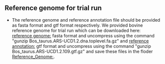 ## Reference genome for trial run

- The reference genome and reference annotation file should be provided as fasta format and gtf format respectively. We provided bovine reference genome for trial run which can be downloaded here: [reference genome:](https://ftp.ensembl.org/pub/release-109/fasta/bos_taurus/dna/Bos_taurus.ARS-UCD1.2.dna.toplevel.fa.gz) fasta format and uncompress using the command "gunzip Bos_taurus.ARS-UCD1.2.dna.toplevel.fa.gz" and [reference annotation:](https://ftp.ensembl.org/pub/release-109/gtf/bos_taurus/Bos_taurus.ARS-UCD1.2.109.gtf.gz) gtf format and uncompress using the command "gunzip Bos_taurus.ARS-UCD1.2.109.gtf.gz" and save these files in the floder [Reference_Genome:](https://github.com/BovReg/BovReg_eQTL/tree/main/Reference_Genome).
